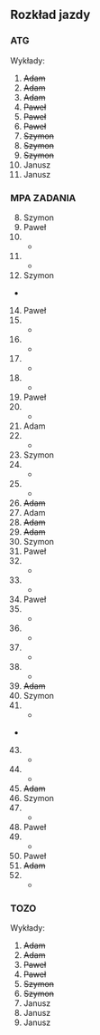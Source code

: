 ## Rozkład jazdy

### ATG
Wykłady:
1. ~~Adam~~
2. ~~Adam~~
3. ~~Adam~~
4. ~~Paweł~~
5. ~~Paweł~~
6. ~~Paweł~~
7. ~~Szymon~~
8. ~~Szymon~~
9. ~~Szymon~~
10. Janusz
11. Janusz

### MPA ZADANIA
8. Szymon
9. Paweł
10. - 
11. -
12. Szymon
-
14. Paweł
15. -
16. -
17. -
18. -
19. Paweł
20. -
21. Adam
22. -
23. Szymon
24. -
25. -
26. ~~Adam~~
27. Adam
28. ~~Adam~~
29. ~~Adam~~
30. Szymon
31. Paweł
32. -
33. -
34. Paweł
35. -
36. -
37. -
38. -
39. ~~Adam~~
40. Szymon
41. -
-
43. -
44. -
45. ~~Adam~~
46. Szymon
47. -
48. Paweł
49. -
50. Paweł
51. ~~Adam~~
52. -

### TOZO
Wykłady:
1. ~~Adam~~
2. ~~Adam~~
3. ~~Paweł~~ 
4. ~~Paweł~~ 
5. ~~Szymon~~
6. ~~Szymon~~
7. Janusz
8. Janusz
9. Janusz

